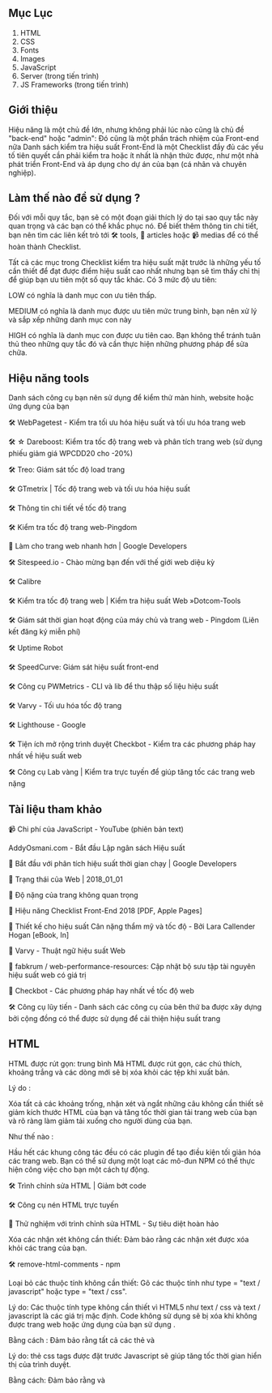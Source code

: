 
## Mục Lục
1. HTML
2. CSS
3. Fonts
4. Images
5. JavaScript
6. Server (trong tiến trình)
7. JS Frameworks (trong tiến trình)


## Giới thiệu


Hiệu năng là một chủ đề lớn, nhưng không phải lúc nào cũng là chủ đề "back-end" hoặc "admin": Đó cũng là một phần trách nhiệm của Front-end nữa Danh sách kiểm tra hiệu suất Front-End là một Checklist đầy đủ các yếu tố tiên quyết cần phải kiểm tra hoặc ít nhất là nhận thức được, như một nhà phát triển Front-End và áp dụng cho dự án của bạn (cá nhân và chuyên nghiệp).


## Làm thế nào để sử dụng ?


Đối với mỗi quy tắc, bạn sẽ có một đoạn giải thích lý do tại sao quy tắc này quan trọng và các bạn có thể khắc phục nó. Để biết thêm thông tin chi tiết, bạn nên tìm các liên kết trỏ tới 🛠 tools, 📖 articles hoặc 📹 medias để có thể hoàn thành Checklist.

Tất cả các mục trong Checklist kiểm tra hiệu suất mặt trước là những yếu tố cần thiết để đạt được điểm hiệu suất cao nhất nhưng bạn sẽ tìm thấy chỉ thị để giúp bạn ưu tiên một số quy tắc khác. Có 3 mức độ ưu tiên:

LOW có nghĩa là danh mục con ưu tiên thấp.


MEDIUM có nghĩa là danh mục được ưu tiên mức trung bình, bạn nên xử lý và sắp xếp những danh mục con này


HIGH có nghĩa là danh mục con được ưu tiên cao. Bạn không thể tránh tuân thủ theo những quy tắc đó và cần thực hiện những phương pháp để sửa chữa.


## Hiệu năng tools


Danh sách công cụ bạn nên sử dụng để kiểm thử màn hinh, website hoặc ứng dụng của bạn


🛠 WebPagetest - Kiểm tra tối ưu hóa hiệu suất và tối ưu hóa trang web

🛠 ☆ Dareboost: Kiểm tra tốc độ trang web và phân tích trang web (sử dụng phiếu giảm giá WPCDD20 cho -20%)


🛠 Treo: Giám sát tốc độ load trang


🛠 GTmetrix | Tốc độ trang web và tối ưu hóa hiệu suất


🛠 Thông tin chi tiết về tốc độ trang


🛠 Kiểm tra tốc độ trang web-Pingdom


📖 Làm cho trang web nhanh hơn | Google Developers


🛠 Sitespeed.io - Chào mừng bạn đến với thế giới web diệu kỳ


🛠 Calibre


🛠 Kiểm tra tốc độ trang web | Kiểm tra hiệu suất Web »Dotcom-Tools


🛠 Giám sát thời gian hoạt động của máy chủ và trang web - Pingdom (Liên kết đăng ký miễn phí)


🛠 Uptime Robot


🛠 SpeedCurve: Giám sát hiệu suất front-end


🛠 Công cụ PWMetrics - CLI và lib để thu thập số liệu hiệu suất


🛠 Varvy - Tối ưu hóa tốc độ trang


🛠 Lighthouse - Google


🛠 Tiện ích mở rộng trình duyệt Checkbot - Kiểm tra các phương pháp hay nhất về hiệu suất web


🛠 Công cụ Lab vàng | Kiểm tra trực tuyến để giúp tăng tốc các trang web nặng


## Tài liệu tham khảo


📹 Chi phí của JavaScript - YouTube (phiên bản text)


AddyOsmani.com - Bắt đầu Lập ngân sách Hiệu suất


📖 Bắt đầu với phân tích hiệu suất thời gian chạy | Google Developers


📖 Trạng thái của Web | 2018_01_01


📖 Độ nặng của trang không quan trọng


📖 Hiệu năng Checklist Front-End 2018 [PDF, Apple Pages]


📖 Thiết kế cho hiệu suất Cân nặng thẩm mỹ và tốc độ - Bởi Lara Callender Hogan [eBook, In]


📖 Varvy - Thuật ngữ hiệu suất Web


📖 fabkrum / web-performance-resources: Cập nhật bộ sưu tập tài nguyên hiệu suất web có giá trị


📖 Checkbot - Các phương pháp hay nhất về tốc độ web


🛠 Công cụ lũy tiến - Danh sách các công cụ của bên thứ ba được xây dựng bởi cộng đồng có thể được sử dụng để cải thiện hiệu suất trang


## HTML


HTML được rút gọn: trung bình Mã HTML được rút gọn, các chú thích, khoảng trắng và các dòng mới sẽ bị xóa khỏi các tệp khi xuất bản.


Lý do :


Xóa tất cả các khoảng trống, nhận xét và ngắt những câu không cần thiết sẽ giảm kích thước HTML của bạn và tăng tốc thời gian tải trang web của bạn và rõ ràng làm giảm tải xuống cho người dùng của bạn.


Như thế nào :


Hầu hết các khung công tác đều có các plugin để tạo điều kiện tối giản hóa các trang web. Bạn có thể sử dụng một loạt các mô-đun NPM có thể thực hiện công việc cho bạn một cách tự động.


🛠 Trình chỉnh sửa HTML | Giảm bớt code


🛠 Công cụ nén HTML trực tuyến


📖 Thử nghiệm với trình chỉnh sửa HTML - Sự tiêu diệt hoàn hảo


Xóa các nhận xét không cần thiết: Đảm bảo rằng các nhận xét được xóa khỏi các trang của bạn.


🛠 remove-html-comments - npm

Loại bỏ các thuộc tính không cần thiết: Gõ các thuộc tính như type = "text / javascript" hoặc type = "text / css".


<!-- Before HTML5 -->
<script type="text/javascript">
    // JavaScript code
</script>

<!-- Today -->
<script>
    // JavaScript code
</script>


Lý do: Các thuộc tính type không cần thiết vì HTML5 như text / css và text / javascript là các giá trị mặc định. Code không sử dụng sẽ bị xóa khi không được trang web hoặc ứng dụng của bạn sử dụng .


Bằng cách : Đảm bảo rằng tất cả các thẻ <link> và <script> của bạn không có thuộc tính type nào.
  
  
📖 Thẻ Script | CSS-Tricks

  
Luôn đặt thẻ CSS trước thẻ JavaScript: Và nhớ đảm bảo rằng CSS của bạn luôn được tải trước khi có mã JavaScript.


<!-- Not recommended -->
<script src="jquery.js"></script>
<script src="foo.js"></script>
<link rel="stylesheet" href="foo.css"/>

<!-- Recommended -->
<link rel="stylesheet" href="foo.css"/>
<script src="jquery.js"></script>
<script src="foo.js"></script>


Lý do: thẻ css tags được đặt trước Javascript sẽ giúp tăng tốc thời gian hiển thị của trình duyệt.


Bằng cách: Đảm bảo rằng <link> và <style> trong <head> của bạn luôn ở trước <script>.
  

📖 Các kiểu Order và script của bạn cho pagespeed


Giảm thiểu số iframe: Chỉ sử dụng iframe nếu bạn không có khả năng kỹ thuật nào khác. Cố gắng tránh ifram nhiều nhất có thể.


⬆ Về đầu trang.


## CSS


Rút gọn [cao] Tất cả các tệp CSS được rút gọn, nhận xét, khoảng trắng và dòng mới sẽ bị xóa khỏi tệp khi được upload.


Lý do: Khi các tệp CSS được rút gọn, nội dung được tải nhanh hơn và ít dữ liệu hơn được gửi đến máy khách. Điều quan trọng là luôn luôn giảm thiểu các tệp CSS trong quá trình sản xuất. Nó có lợi cho người dùng vì nó là dành cho tất cả những doanh nghiệp muốn giảm chi phí băng thông và sử dụng tài nguyên thấp hơn.

Bằng cách: Sử dụng công cụ giảm thiểu những file tự động trước hoặc trọng khi sản phẩm của bạn được phát triển


🛠 cssnano: A một mô đun rút gọn theo hệ sinh thái PostCSS. - cssnano


🛠 @neutrinojs/style-minify - npm


🛠 Công cụ nén css trực tuyến


Nối: các tệp CSS trung bình được nối trong một tệp duy nhất (Không phải lúc nào cũng hợp lệ cho HTTP / 2).


<!-- Not recommended -->
<link rel="stylesheet" href="foo.css"/>
<link rel="stylesheet" href="bar.css"/>

<!-- Recommended -->
<link rel="stylesheet" href="foobar.css"/>



Lý do: Nếu bạn vẫn sử dụng HTTP/1, bạn có thể vẫn cần nối những file của bạn, nó sẽ ít chính xác hơn so với khi bạn sử dụng máy chủ HTTP/2 (kiểm thử nên được thực hiện)


Bằng cách: Sử dụng công cụ online hoặc bất kỳ plugin hoặc trong khi bạn xây dựng hoặc phát triển nối lại những file của ban.


- Đảm bảo đằng project của bạn khi nối sẽ không bị gãy đoạn hoặc dang dở.


📖 HTTP: Tối ưu hóa phân phối ứng dụng - Mạng trình duyệt hiệu suất cao (O'Reilly)


📖 Các phương pháp hay nhất về hiệu năng trong kỷ nguyên HTTP / 2


Không chặn: tệp CSS cần phải không bị chặn để ngăn DOM lấy thời gian tải.


<link rel="preload" href="global.min.css" as="style" onload="this.rel='stylesheet'">
<noscript><link rel="stylesheet" href="global.min.css"></noscript>


Lý do: Tệp CSS có thể chặn tải trang và trì hoãn hiển thị trang của bạn. Sử dụng preload thực sự có thể tải các tệp CSS trước khi trình duyệt bắt đầu hiển thị nội dung của trang.


🛠 loadCSS bởi nhóm filament


📖 Ví dụ về tải trước CSS bằng cách sử dụng loadCSS


📖 Tải trước nội dung với rel = "preload"


📖 Tải trước: Điều gì là tốt nhất? - Tạp chí Smashing


Độ dài của các lớp CSS: Độ dài của các lớp học của bạn có thể có tác động (nhẹ) trên các tệp HTML và CSS của bạn .

Lý do: Ngay cả các tác động hiệu suất có thể bị tranh chấp, đưa ra quyết định về chiến lược đặt tên liên quan đến dự án của bạn có thể có tác động đáng kể đến khả năng bảo trì của stylesheets. Nếu bạn đang sử dụng BEM, trong một số trường hợp, bạn có thể kết thúc với các lớp có nhiều ký tự hơn mức cần thiết. Việc lựa chọn một cách khôn ngoan tên cũng như không gian tên của bạn luôn là điều quan trọng và cấp thiết nhất.


Bằng cách : Đặt giới hạn về số lượng ký tự có thể thú vị đối với một số người, nhưng Chắc chắn rằng bạn có thể đã phá vỡ trang web của bạn vì trong các thành phần có thể giúp giảm số lượng lớp (như khai báo) và độ dài của class.


🛠 Dài so với lớp ngắn · jsPerf


CSS không sử dụng: phương tiện Xóa các bộ chọn CSS không sử dụng.


Lý do: Việc xóa bộ chọn CSS không được sử dụng có thể giảm kích thước tệp của bạn và sau đó tăng tốc tải nội dung của bạn.


Bằng cách: ⁃ ⚠️ Luôn kiểm tra xem CSS khung bạn muốn sử dụng chưa có mã reset  / chuẩn hóa chưa. Đôi khi bạn có thể không cần mọi thứ nằm trong tệp reset  / chuẩn hóa của bạn.

🛠 UnCSS Online


🛠 PurifyCSS


🛠 PurgeCSS


🛠 Chrome DevTools Coverage


CSS Critical: CSS Critical ("trong màn hình đầu tiên") thu thập tất cả CSS được sử dụng để hiển thị phần hiển thị của trang. Nó được nhúng trước khi gọi CSS chính của bạn và giữa <style> </ style> trong một dòng đơn (nó sẽ được rút gọn nếu có thể).


Lý do: Inlining CSS quan trọng giúp tăng tốc độ hiển thị của các trang web làm giảm số lượng yêu cầu đến máy chủ.


Bằng cách: Tạo CSS quan trọng với các công cụ trực tuyến hoặc sử dụng một plugin giống như plugin mà Addy Osmani đã phát triển.


📖 Hiểu Critical CSS


🛠 Bình luận của Addy Osmani trên GitHub tự động hóa điều này.


📖 Inlining Critical CSS cho hiệu suất web tốt hơn 


🛠 Trình tạo đường dẫn Critical CSS - Ưu tiên nội dung trong màn hình đầu tiên :: SiteLocity


📖 Giảm kích thước nội dung trong màn hình đầu tiên

CSS được nhúng hoặc nội tuyến: (high) Tránh sử dụng CSS nhúng hoặc nội tuyến bên trong <body> của bạn (Không hợp lệ cho HTTP / 2)

Lý do: Một trong những lý do là vì đó là một phương pháp hay để phân tách nội dung khỏi thiết kế. Nó cũng giúp bạn có một mã dễ bảo trì hơn và giữ cho trang web của bạn có thể truy cập được. Nhưng liên quan đến hiệu suất, nó đơn giản chỉ vì nó làm giảm kích thước tập tin của các trang HTML của bạn và thời gian tải.

Bằng cách : Luôn sử dụng biểu định kiểu bên ngoài hoặc nhúng CSS trong <head> của bạn (và thực hiện theo các quy tắc hiệu suất CSS khác)
    
   
📖 Quan sát thực tiễn tốt nhất của CSS: Tránh các kiểu nội tuyến CSS


Phân tích độ phức tạp của stylesheets : Phân tích bảng định kiểu của bạn có thể giúp bạn đánh dấu các vấn đề dư thừa và bộ chọn CSS trùng lặp.


Lý do: Đôi khi bạn có thể có lỗi thừa hoặc lỗi xác thực trong CSS, phân tích các tệp CSS của bạn và xóa những thứ phức tạp này có thể giúp bạn tăng tốc các tệp CSS (vì trình duyệt của bạn sẽ đọc nhanh hơn) 


Bằng cách: CSS của bạn nên được tổ chức, bằng cách sử dụng một bộ tiền xử lý CSS có thể giúp bạn với điều đó. Một số công cụ trực tuyến được liệt kê bên dưới cũng có thể giúp bạn phân tích và sửa mã của bạn.


🛠 TestMyCSS | Tối ưu hóa và kiểm tra hiệu suất CSS


🛠 Thống kê CSS


🛠 macbre / analysis-css: Bộ chọn CSS complexity và phân tích hiệu suất


🛠 Dự án Wallace giống như Thống kê CSS nhưng lưu trữ số liệu thống kê theo thời gian để bạn có thể theo dõi các thay đổi của mình


⬆ Trở về đầu trang

## Fonts

- :book: A Book Apart, Webfont Handbook
Định dạng webfont:Bạn đang sử dụng WOFF2 trên trang web hay ứng dụng của bạn

_Tại sao_

>Theo như google định dạng nén WOFF 2.0 Web Font cung cấp mức tăng trung bình 30% so với WOFF 1.0. Thật tốt khi sử dụng WOFF 2.0, WOFF 1.0 làm dự phòng và TTF.

_Làm như thế nào_

>Kiểm tra trước khi mua phông chữ mới xem nhà cung cấp cung cấp cho bạn định dạng WOFF2. Nếu bạn đang sử dụng phông chữ miễn phí, bạn luôn có thể sử dụng Font Squirrel để tạo tất cả các định dạng bạn cần.
  - :book: WOFF 2.0 –Hiểu biết thêm về thế hệ tiếp theo Web Font Format và chuyển đổi TTF xang WOFF2
  
  - 🛠  Tự tạo @font-face Kits » Font Squirrel
  
  - 🛠  IcoMoon App - Icon Font, SVG, PDF & PNG Generator
  
  - :book: Using @font-face | CSS-Tricks
  
  - :book: Can I use... WOFF2
  
### Sử dụng `preconnect` để load fonts nhanh hơn ** ![medium]
  
  
  
  
